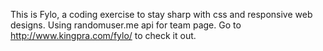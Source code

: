 This is Fylo, a coding exercise to stay sharp with css and responsive web designs. Using randomuser.me api for team page.
Go to http://www.kingpra.com/fylo/ to check it out.
